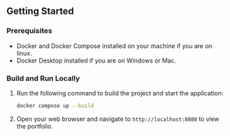 ## Getting Started

### Prerequisites
- Docker and Docker Compose installed on your machine if you are on linux.
- Docker Desktop installed if you are on Windows or Mac.

### Build and Run Locally
1. Run the following command to build the project and start the application:
   ```bash
   docker compose up --build
   ```
2. Open your web browser and navigate to `http://localhost:8080` to view the portfolio.